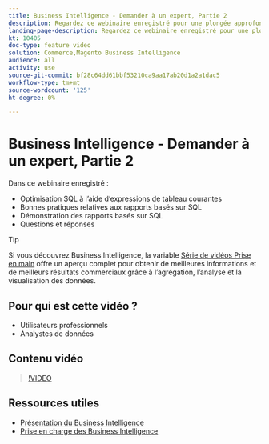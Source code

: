 ```yaml
---
title: Business Intelligence - Demander à un expert, Partie 2
description: Regardez ce webinaire enregistré pour une plongée approfondie avec l’équipe produit du Business Intelligence, y compris la création de rapports basés sur SQL.
landing-page-description: Regardez ce webinaire enregistré pour une plongée approfondie avec l’équipe produit du Business Intelligence, y compris la création de rapports basés sur SQL.
kt: 10405
doc-type: feature video
solution: Commerce,Magento Business Intelligence
audience: all
activity: use
source-git-commit: bf28c64dd61bbf53210ca9aa17ab20d1a2a1dac5
workflow-type: tm+mt
source-wordcount: '125'
ht-degree: 0%

---
```


# Business Intelligence - Demander à un expert, Partie 2

Dans ce webinaire enregistré :

- Optimisation SQL à l’aide d’expressions de tableau courantes
- Bonnes pratiques relatives aux rapports basés sur SQL
- Démonstration des rapports basés sur SQL
- Questions et réponses

>[!TIP]
>
>Si vous découvrez Business Intelligence, la variable [Série de vidéos Prise en main](./../1-overview.md) offre un aperçu complet pour obtenir de meilleures informations et de meilleurs résultats commerciaux grâce à l’agrégation, l’analyse et la visualisation des données.

## Pour qui est cette vidéo ?

- Utilisateurs professionnels
- Analystes de données

## Contenu vidéo

>[!VIDEO](https://video.tv.adobe.com/v/342410?quality=12&learn=on)

## Ressources utiles

- [Présentation du Business Intelligence](https://docs.magento.com/mbi/getting-started/getting-started.html)
- [Prise en charge des Business Intelligence](https://support.magento.com/hc/en-us/articles/360016730811)
